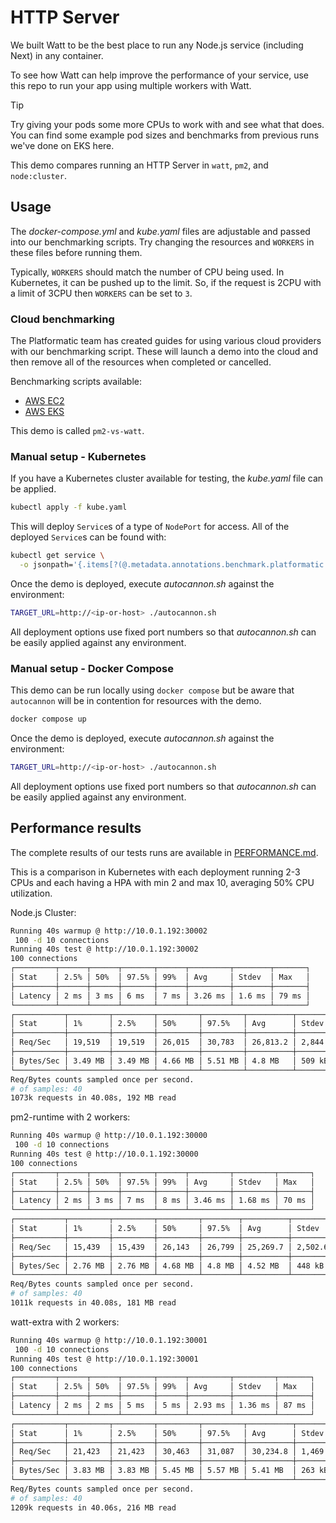 # HTTP Server

We built Watt to be the best place to run any Node.js service (including Next) in any container.

To see how Watt can help improve the performance of your service, use this repo
to run your app using multiple workers with Watt.

> [!Tip]
> Try giving your pods some more CPUs to work with and see what that does.
> You can find some example pod sizes and benchmarks from previous runs we've done on EKS here.

This demo compares running an HTTP Server in `watt`, `pm2`, and `node:cluster`.

## Usage

The _docker-compose.yml_ and _kube.yaml_ files are adjustable and passed into
our benchmarking scripts. Try changing the resources and `WORKERS` in these
files before running them.

Typically, `WORKERS` should match the number of CPU being used. In Kubernetes,
it can be pushed up to the limit. So, if the request is 2CPU with a limit of
3CPU then `WORKERS` can be set to `3`.

### Cloud benchmarking

The Platformatic team has created guides for using various cloud providers with
our benchmarking script. These will launch a demo into the cloud and then remove
all of the resources when completed or cancelled.

Benchmarking scripts available:

* [AWS EC2](../../aws-ec2/README.md)
* [AWS EKS](../../aws-eks/README.md)

This demo is called `pm2-vs-watt`.

### Manual setup - Kubernetes

If you have a Kubernetes cluster available for testing, the _kube.yaml_ file can
be applied.

```sh
kubectl apply -f kube.yaml
```

This will deploy `Service`s of a type of `NodePort` for access. All of the
deployed `Service`s can be found with:

```sh
kubectl get service \
  -o jsonpath='{.items[?(@.metadata.annotations.benchmark.platformatic.dev/expose=="true")].metadata.name}'
```

Once the demo is deployed, execute _autocannon.sh_ against the environment:

```sh
TARGET_URL=http://<ip-or-host> ./autocannon.sh
```

All deployment options use fixed port numbers so that _autocannon.sh_ can be
easily applied against any environment.

### Manual setup - Docker Compose

This demo can be run locally using `docker compose` but be aware that
`autocannon` will be in contention for resources with the demo.

```sh
docker compose up
```

Once the demo is deployed, execute _autocannon.sh_ against the environment:

```sh
TARGET_URL=http://<ip-or-host> ./autocannon.sh
```

All deployment options use fixed port numbers so that _autocannon.sh_ can be
easily applied against any environment.

## Performance results

The complete results of our tests runs are available in [PERFORMANCE.md](./PERFORMANCE.md).

This is a comparison in Kubernetes with each deployment running 2-3 CPUs and
each having a HPA with min 2 and max 10, averaging 50% CPU utilization.

Node.js Cluster:
```sh
Running 40s warmup @ http://10.0.1.192:30002
 100 -d 10 connections
Running 40s test @ http://10.0.1.192:30002
100 connections
┌─────────┬──────┬──────┬───────┬──────┬─────────┬────────┬───────┐
│ Stat    │ 2.5% │ 50%  │ 97.5% │ 99%  │ Avg     │ Stdev  │ Max   │
├─────────┼──────┼──────┼───────┼──────┼─────────┼────────┼───────┤
│ Latency │ 2 ms │ 3 ms │ 6 ms  │ 7 ms │ 3.26 ms │ 1.6 ms │ 79 ms │
└─────────┴──────┴──────┴───────┴──────┴─────────┴────────┴───────┘
┌───────────┬─────────┬─────────┬─────────┬─────────┬──────────┬──────────┬─────────┐
│ Stat      │ 1%      │ 2.5%    │ 50%     │ 97.5%   │ Avg      │ Stdev    │ Min     │
├───────────┼─────────┼─────────┼─────────┼─────────┼──────────┼──────────┼─────────┤
│ Req/Sec   │ 19,519  │ 19,519  │ 26,015  │ 30,783  │ 26,813.2 │ 2,844.52 │ 19,513  │
├───────────┼─────────┼─────────┼─────────┼─────────┼──────────┼──────────┼─────────┤
│ Bytes/Sec │ 3.49 MB │ 3.49 MB │ 4.66 MB │ 5.51 MB │ 4.8 MB   │ 509 kB   │ 3.49 MB │
└───────────┴─────────┴─────────┴─────────┴─────────┴──────────┴──────────┴─────────┘
Req/Bytes counts sampled once per second.
# of samples: 40
1073k requests in 40.08s, 192 MB read
```

pm2-runtime with 2 workers:
```sh
Running 40s warmup @ http://10.0.1.192:30000
 100 -d 10 connections
Running 40s test @ http://10.0.1.192:30000
100 connections
┌─────────┬──────┬──────┬───────┬──────┬─────────┬─────────┬───────┐
│ Stat    │ 2.5% │ 50%  │ 97.5% │ 99%  │ Avg     │ Stdev   │ Max   │
├─────────┼──────┼──────┼───────┼──────┼─────────┼─────────┼───────┤
│ Latency │ 2 ms │ 3 ms │ 7 ms  │ 8 ms │ 3.46 ms │ 1.68 ms │ 70 ms │
└─────────┴──────┴──────┴───────┴──────┴─────────┴─────────┴───────┘
┌───────────┬─────────┬─────────┬─────────┬────────┬──────────┬──────────┬─────────┐
│ Stat      │ 1%      │ 2.5%    │ 50%     │ 97.5%  │ Avg      │ Stdev    │ Min     │
├───────────┼─────────┼─────────┼─────────┼────────┼──────────┼──────────┼─────────┤
│ Req/Sec   │ 15,439  │ 15,439  │ 26,143  │ 26,799 │ 25,269.7 │ 2,502.62 │ 15,438  │
├───────────┼─────────┼─────────┼─────────┼────────┼──────────┼──────────┼─────────┤
│ Bytes/Sec │ 2.76 MB │ 2.76 MB │ 4.68 MB │ 4.8 MB │ 4.52 MB  │ 448 kB   │ 2.76 MB │
└───────────┴─────────┴─────────┴─────────┴────────┴──────────┴──────────┴─────────┘
Req/Bytes counts sampled once per second.
# of samples: 40
1011k requests in 40.08s, 181 MB read
```

watt-extra with 2 workers:
```sh
Running 40s warmup @ http://10.0.1.192:30001
 100 -d 10 connections
Running 40s test @ http://10.0.1.192:30001
100 connections
┌─────────┬──────┬──────┬───────┬──────┬─────────┬─────────┬───────┐
│ Stat    │ 2.5% │ 50%  │ 97.5% │ 99%  │ Avg     │ Stdev   │ Max   │
├─────────┼──────┼──────┼───────┼──────┼─────────┼─────────┼───────┤
│ Latency │ 2 ms │ 2 ms │ 5 ms  │ 5 ms │ 2.93 ms │ 1.36 ms │ 87 ms │
└─────────┴──────┴──────┴───────┴──────┴─────────┴─────────┴───────┘
┌───────────┬─────────┬─────────┬─────────┬─────────┬──────────┬──────────┬─────────┐
│ Stat      │ 1%      │ 2.5%    │ 50%     │ 97.5%   │ Avg      │ Stdev    │ Min     │
├───────────┼─────────┼─────────┼─────────┼─────────┼──────────┼──────────┼─────────┤
│ Req/Sec   │ 21,423  │ 21,423  │ 30,463  │ 31,087  │ 30,234.8 │ 1,469.58 │ 21,413  │
├───────────┼─────────┼─────────┼─────────┼─────────┼──────────┼──────────┼─────────┤
│ Bytes/Sec │ 3.83 MB │ 3.83 MB │ 5.45 MB │ 5.57 MB │ 5.41 MB  │ 263 kB   │ 3.83 MB │
└───────────┴─────────┴─────────┴─────────┴─────────┴──────────┴──────────┴─────────┘
Req/Bytes counts sampled once per second.
# of samples: 40
1209k requests in 40.06s, 216 MB read
```
